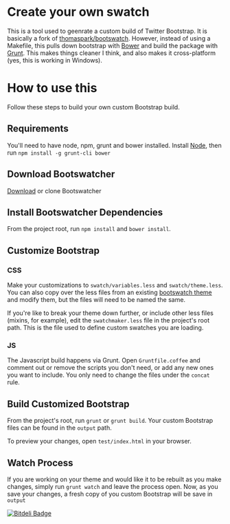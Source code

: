 # Create your own swatch

This is a tool used to geenrate a custom build of Twitter Bootstrap. It is basically a fork of [thomaspark/bootswatch](https://github.com/thomaspark/bootswatch). However, instead of using a Makefile, this pulls down bootstrap with [Bower](http://bower.io) and build the package with [Grunt](http://gruntjs.com). This makes things cleaner I think, and also makes it cross-platform (yes, this is working in Windows).

# How to use this

Follow these steps to build your own custom Bootstrap build.

## Requirements

You'll need to have node, npm, grunt and bower installed. Install [Node](http://nodejs.org), then run `npm install -g grunt-cli bower`

## Download Bootswatcher

[Download](https://github.com/w33ble/bootswatcher/archive/master.zip) or clone Bootswatcher

## Install Bootswatcher Dependencies

From the project root, run `npm install` and `bower install`.

## Customize Bootstrap

### CSS

Make your customizations to `swatch/variables.less` and `swatch/theme.less`. You can also copy over the less files from an existing [bootswatch theme](http://bootswatch.com/) and modify them, but the files will need to be named the same.

If you're like to break your theme down further, or include other less files (mixins, for example), edit the `swatchmaker.less` file in the project's root path. This is the file used to define custom swatches you are loading.

### JS

The Javascript build happens via Grunt. Open `Gruntfile.coffee` and comment out or remove the scripts you don't need, or add any new ones you want to include. You only need to change the files under the `concat` rule.

## Build Customized Bootstrap

From the project's root, run `grunt` or `grunt build`. Your custom Bootstrap files can be found in the `output` path.

To preview your changes, open `test/index.html` in your browser.

## Watch Process

If you are working on your theme and would like it to be rebuilt as you make changes, simply run `grunt watch` and leave the process open. Now, as you save your changes, a fresh copy of you custom Bootstrap will be save in `output`

[![Bitdeli Badge](https://d2weczhvl823v0.cloudfront.net/w33ble/bootswatcher/trend.png)](https://bitdeli.com/free "Bitdeli Badge")

